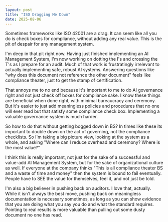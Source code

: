 ```yaml
---
layout: post
title: "ISO Dragging Me Down"
date: 2025-08-06
---
```


Sometimes frameworks like ISO 42001 are a drag. It can seem like all you do is check boxes for compliance, without adding any real value. This is the pit of despair for any management system. 

I'm deep in that pit right now. Having just finished implementing an AI Management System, I'm now working on dotting the I's and crossing the T's as I prepare for an audit. Much of that work is frustratingly irrelevant to actually implementing safe, robust AI systems. Answering questions like "why does this document not reference the other document" feels like compliance theater, just to get the stamp of certification.

That annoys me to no end because it's important to me to do AI governance right and not just check off boxes for compliance sake. I know these things are beneficial when done right, with minimal bureaucracy and ceremony. But it's easier to just add meaningless policies and procedures that no one will ever read but that satisfy some compliance check box. Implementing a valuable governance system is much harder. 

So how to do that without getting bogged down in BS? In times like these its important to double down on the act of governing, not the compliance checklists. So I'm taking a big picture view, looking at the system as a whole, and asking "Where can I reduce overhead and ceremony? Where is the most value?"

I think this is really important, not just for the sake of a successful and value-add AI Management System, but for the sake of organizational culture as well. If everyone at the company thinks "This is all compliance theater BS and a waste of time and money" then the system is bound to fail eventually. People have to SEE the value for themselves, feel it, and not just be told. 

I'm also a big believer in pushing back on auditors. I love that, actually. While it isn't always the best move, pushing back on meaningless documentation is necessary sometimes, as long as you can show evidence that you are doing what you say you do and what the standard requires. Pointing to real results is more valuable than pulling out some dusty document no one has read.